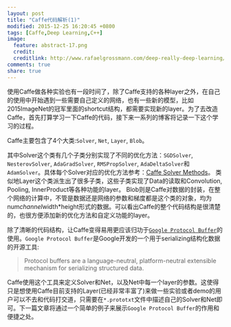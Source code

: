 ```yaml
---
layout: post
title: "Caffe代码解析(1)"
modified: 2015-12-25 16:20:45 +0800
tags: [Caffe,Deep Learning,C++]
image:
  feature: abstract-17.png
  credit: 
  creditlink: http://www.rafaelgrossmann.com/deep-really-deep-learning/
comments: true
share: true
---
```


使用Caffe做各种实验也有一段时间了，除了Caffe支持的各种layer之外，在自己的使用中开始遇到一些需要自己定义的网络，也有一些新的模型，比如2015ImageNet的冠军里面的shortcut结构，都需要实现新的layer。为了去改造Caffe，首先打算学习一下Caffe的代码，接下来一系列的博客将记录一下这个学习的过程。

Caffe主要包含了4个大类:`Solver`, `Net`, `Layer`, `Blob`。

其中Solver这个类有几个子类分别实现了不同的优化方法：`SGDSolver`, `NesterovSolver`, `AdaGradSolver`, `RMSPropSolver`, `AdaDeltaSolver`和`AdamSolver`。具体每个Solver对应的优化方法参考：<a href = "http://caffe.berkeleyvision.org/tutorial/solver.htm">Caffe Solver Methods</a>。
类似地Layer这个类派生出了很多子类，这些子类实现了Data的读取和Convolution, Pooling, InnerProduct等各种功能的layer。
Blob则是Caffe对数据的封装，在整个网络的计算中，不管是数据还是网络的参数和梯度都是这个类的对象，均为num*channel*width*height形式的数据。可以看出Caffe的整个代码结构是很清楚的，也很方便添加新的优化方法和自定义功能的layer。

除了清晰的代码结构，让Caffe变得易用更应该归功于<a href = "https://developers.google.com/protocol-buffers/">`Google Protocol Buffer`</a>的使用。`Google Protocol Buffer`是Google开发的一个用于serializing结构化数据的开源工具:

> Protocol buffers are a language-neutral, platform-neutral extensible mechanism for serializing structured data.

Caffe使用这个工具来定义Solver和Net，以及Net中每一个layer的参数。这使得只是想使用Caffe目前支持的Layer(已经非常丰富了)来做一些实验或者demo的用户可以不去和代码打交道，只需要在`*.prototxt`文件中描述自己的Solver和Net即可。下一篇文章将通过一个简单的例子来展示`Google Protocol Buffer`的作用和便捷之处。